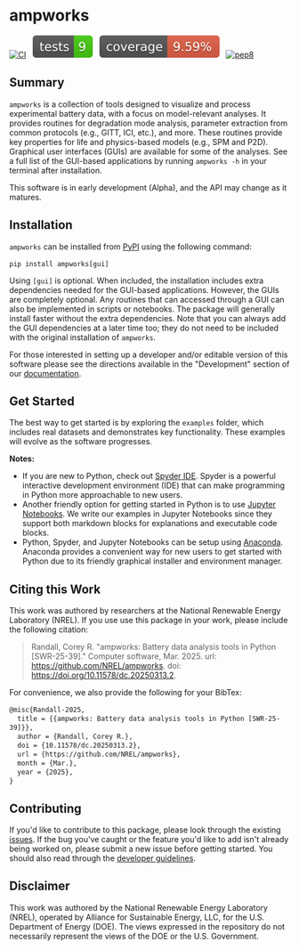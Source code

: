 # ampworks

[![CI][ci-b]][ci-l] &nbsp;
![tests][test-b] &nbsp;
![coverage][cov-b] &nbsp;
[![pep8][pep-b]][pep-l]

[ci-b]: https://github.com/NREL/ampworks/actions/workflows/ci.yml/badge.svg
[ci-l]: https://github.com/NREL/ampworks/actions/workflows/ci.yml

[test-b]: https://github.com/NREL/ampworks/blob/main/images/tests.svg?raw=true
[cov-b]: https://github.com/NREL/ampworks/blob/main/images/coverage.svg?raw=true

[pep-b]: https://img.shields.io/badge/code%20style-pep8-orange.svg
[pep-l]: https://www.python.org/dev/peps/pep-0008

## Summary
`ampworks` is a collection of tools designed to visualize and process experimental battery data, with a focus on model-relevant analyses. It provides routines for degradation mode analysis, parameter extraction from common protocols (e.g., GITT, ICI, etc.), and more. These routines provide key properties for life and physics-based models (e.g., SPM and P2D). Graphical user interfaces (GUIs) are available for some of the analyses. See a full list of the GUI-based applications by running `ampworks -h` in your terminal after installation. 

This software is in early development (Alpha), and the API may change as it matures.

## Installation
`ampworks` can be installed from [PyPI](https://pypi.org/project/ampworks) using the following command:

```
pip install ampworks[gui]
```

Using `[gui]` is optional. When included, the installation includes extra dependencies needed for the GUI-based applications. However, the GUIs are completely optional. Any routines that can accessed through a GUI can also be implemented in scripts or notebooks. The package will generally install faster without the extra dependencies. Note that you can always add the GUI dependencies at a later time too; they do not need to be included with the original installation of `ampworks`.

For those interested in setting up a developer and/or editable version of this software please see the directions available in the "Development" section of our [documentation](https://ampworks.readthedocs.io/en/latest/development).

## Get Started
The best way to get started is by exploring the `examples` folder, which includes real datasets and demonstrates key functionality. These examples will evolve as the software progresses.

**Notes:**
* If you are new to Python, check out [Spyder IDE](https://www.spyder-ide.org/). Spyder is a powerful interactive development environment (IDE) that can make programming in Python more approachable to new users.
* Another friendly option for getting started in Python is to use [Jupyter Notebooks](https://jupyter.org/). We write our examples in Jupyter Notebooks since they support both markdown blocks for explanations and executable code blocks.
* Python, Spyder, and Jupyter Notebooks can be setup using [Anaconda](https://www.anaconda.com/download/success). Anaconda provides a convenient way for new users to get started with Python due to its friendly graphical installer and environment manager.

## Citing this Work
This work was authored by researchers at the National Renewable Energy Laboratory (NREL). If you use use this package in your work, please include the following citation:

> Randall, Corey R. "ampworks: Battery data analysis tools in Python [SWR-25-39]." Computer software, Mar. 2025. url: https://github.com/NREL/ampworks. doi: https://doi.org/10.11578/dc.20250313.2.

For convenience, we also provide the following for your BibTex:

```
@misc{Randall-2025,
  title = {{ampworks: Battery data analysis tools in Python [SWR-25-39]}},
  author = {Randall, Corey R.},
  doi = {10.11578/dc.20250313.2},
  url = {https://github.com/NREL/ampworks},
  month = {Mar.},
  year = {2025},
}
```

## Contributing
If you'd like to contribute to this package, please look through the existing [issues](https://github.com/NREL/ampworks/issues). If the bug you've caught or the feature you'd like to add isn't already being worked on, please submit a new issue before getting started. You should also read through the [developer guidelines](https://ampworks.readthedocs.io/en/latest/development).

## Disclaimer
This work was authored by the National Renewable Energy Laboratory (NREL), operated by Alliance for Sustainable Energy, LLC, for the U.S. Department of Energy (DOE). The views expressed in the repository do not necessarily represent the views of the DOE or the U.S. Government.
